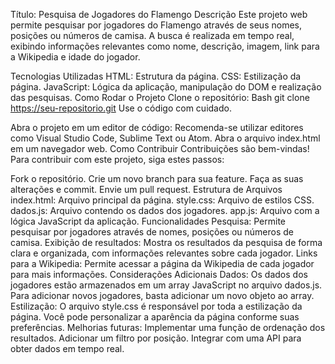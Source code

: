 Título: Pesquisa de Jogadores do Flamengo
Descrição
Este projeto web permite pesquisar por jogadores do Flamengo através de seus nomes, posições ou números de camisa. A busca é realizada em tempo real, exibindo informações relevantes como nome, descrição, imagem, link para a Wikipedia e idade do jogador.

Tecnologias Utilizadas
HTML: Estrutura da página.
CSS: Estilização da página.
JavaScript: Lógica da aplicação, manipulação do DOM e realização das pesquisas.
Como Rodar o Projeto
Clone o repositório:
Bash
git clone https://seu-repositorio.git
Use o código com cuidado.

Abra o projeto em um editor de código: Recomenda-se utilizar editores como Visual Studio Code, Sublime Text ou Atom.
Abra o arquivo index.html em um navegador web.
Como Contribuir
Contribuições são bem-vindas! Para contribuir com este projeto, siga estes passos:

Fork o repositório.
Crie um novo branch para sua feature.
Faça as suas alterações e commit.
Envie um pull request.
Estrutura de Arquivos
index.html: Arquivo principal da página.
style.css: Arquivo de estilos CSS.
dados.js: Arquivo contendo os dados dos jogadores.
app.js: Arquivo com a lógica JavaScript da aplicação.
Funcionalidades
Pesquisa: Permite pesquisar por jogadores através de nomes, posições ou números de camisa.
Exibição de resultados: Mostra os resultados da pesquisa de forma clara e organizada, com informações relevantes sobre cada jogador.
Links para a Wikipedia: Permite acessar a página da Wikipedia de cada jogador para mais informações.
Considerações Adicionais
Dados: Os dados dos jogadores estão armazenados em um array JavaScript no arquivo dados.js. Para adicionar novos jogadores, basta adicionar um novo objeto ao array.
Estilização: O arquivo style.css é responsável por toda a estilização da página. Você pode personalizar a aparência da página conforme suas preferências.
Melhorias futuras:
Implementar uma função de ordenação dos resultados.
Adicionar um filtro por posição.
Integrar com uma API para obter dados em tempo real.
